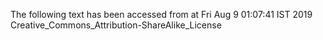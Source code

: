 The following text has been accessed from at Fri Aug 9 01:07:41 IST 2019
Creative_Commons_Attribution-ShareAlike_License
